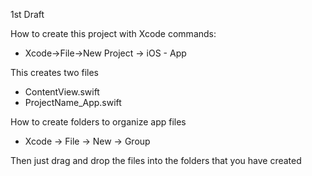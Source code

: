 1st Draft

How to create this project with Xcode commands:

* Xcode->File->New Project -> iOS - App

This creates two files

* ContentView.swift
* ProjectName_App.swift

How to create folders to organize app files

* Xcode -> File -> New -> Group

Then just drag and drop the files into the folders that you have created
